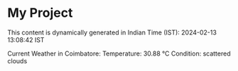# My Project

This content is dynamically generated in Indian Time (IST): 2024-02-13 13:08:42 IST


Current Weather in Coimbatore:
Temperature: 30.88 °C
Condition: scattered clouds
